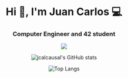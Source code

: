 <h1 align="center">Hi 👋, I'm Juan Carlos 💻</h1>
<h3 align="center">Computer Engineer and 42 student</h3>

<p align="center">
  <a href="#">
    <img src="https://skillicons.dev/icons?i=c,cpp,java,haskell,git,raspberrypi,vscode,eclipse,idea" />
  </a>
</p>   

<div align="center">

![jcalcausal's GitHub stats](https://github-readme-stats.vercel.app/api?username=jcalcausal&show_icons=true&theme=radical&cache_seconds=1800)

![Top Langs](https://github-readme-stats.vercel.app/api/top-langs/?username=jcalcausal&show_icons=true&theme=radical&cache_seconds=1800)

</div>
